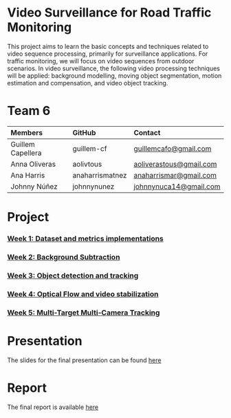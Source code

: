 
# Video Surveillance for Road Traffic Monitoring

This project aims to learn the basic concepts and techniques related to video sequence processing, primarily for surveillance applications. For traffic monitoring, we will focus on video sequences from outdoor scenarios. In video surveillance, the following video processing techniques will be applied: background modelling, moving object segmentation, motion estimation and compensation, and video object tracking.


# Team 6

| Members | GitHub | Contact |
| :---         |   :---    |   :---    |
| Guillem Capellera  | guillem-cf | guillemcafo@gmail.com |
| Anna Oliveras | aolivtous | aoliverastous@gmail.com  |
| Ana Harris    | anaharrismatnez | anaharrismar@gmail.com  |
| Johnny Núñez | johnnynunez | johnnynuca14@gmail.com |



# Project

### [Week 1: Dataset and metrics implementations](https://github.com/mcv-m6-video/mcv-m6-2023-team6/tree/main/week1)

### [Week 2: Background Subtraction](https://github.com/mcv-m6-video/mcv-m6-2023-team6/tree/main/week2)

### [Week 3: Object detection and tracking](https://github.com/mcv-m6-video/mcv-m6-2023-team6/tree/main/week3)

### [Week 4: Optical Flow and video stabilization](https://github.com/mcv-m6-video/mcv-m6-2023-team6/tree/main/week4)

### [Week 5: Multi-Target Multi-Camera Tracking](https://github.com/mcv-m6-video/mcv-m6-2023-team6/tree/main/week5)

# Presentation

The slides for the final presentation can be found [here]()

# Report

The final report is available [here]()